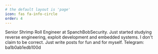 ```yaml
---
# the default layout is 'page'
icon: fas fa-info-circle
order: 4
---
```


Senior Shrimp Roll Engineer at SpanchBobSecurity. Just started studying reverse engineering, exploit development and embedded systems. I don't claim to be correct. Just write posts for fun and for myself.  Telegram: ba1b0ab1edb100d  
